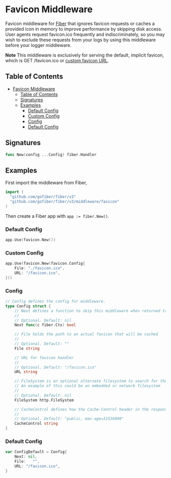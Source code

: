 # Favicon Middleware

Favicon middleware for [Fiber](https://github.com/gofiber/fiber) that ignores favicon requests or caches a provided icon in memory to improve performance by skipping disk access. User agents request favicon.ico frequently and indiscriminately, so you may wish to exclude these requests from your logs by using this middleware before your logger middleware.

**Note** This middleware is exclusively for serving the default, implicit favicon, which is GET /favicon.ico or [custom favicon URL](#config).

## Table of Contents
- [Favicon Middleware](#favicon-middleware)
	- [Table of Contents](#table-of-contents)
	- [Signatures](#signatures)
	- [Examples](#examples)
		- [Default Config](#default-config)
		- [Custom Config](#custom-config)
		- [Config](#config)
		- [Default Config](#default-config-1)
		
## Signatures

```go
func New(config ...Config) fiber.Handler
```

## Examples

First import the middleware from Fiber,

```go
import (
  "github.com/gofiber/fiber/v3"
  "github.com/gofiber/fiber/v3/middleware/favicon"
)
```

Then create a Fiber app with `app := fiber.New()`.

### Default Config

```go
app.Use(favicon.New())
```

### Custom Config
```go
app.Use(favicon.New(favicon.Config{
	File: "./favicon.ico",
	URL: "/favicon.ico",
}))
```

### Config

```go
// Config defines the config for middleware.
type Config struct {
	// Next defines a function to skip this middleware when returned true.
	//
	// Optional. Default: nil
	Next func(c fiber.Ctx) bool

	// File holds the path to an actual favicon that will be cached
	//
	// Optional. Default: ""
	File string

	// URL for favicon handler
	//
	// Optional. Default: "/favicon.ico"
	URL string

	// FileSystem is an optional alternate filesystem to search for the favicon in.
	// An example of this could be an embedded or network filesystem
	//
	// Optional. Default: nil
	FileSystem http.FileSystem

	// CacheControl defines how the Cache-Control header in the response should be set
	//
	// Optional. Default: "public, max-age=31536000"
	CacheControl string
}
```

### Default Config

```go
var ConfigDefault = Config{
	Next: nil,
	File:	"",
	URL: "/favicon.ico",
}
```
